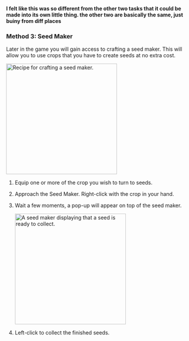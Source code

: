 **I felt like this was so different from the other two tasks that it could be made into its own little thing. the other two are basically the same, just buiny from diff places**
### Method 3: Seed Maker
Later in the game you will gain access to crafting a seed maker. This will allow you to use crops that you have to create seeds at no extra cost.

<img src="assets\images\screenshots\craft-seed-maker.jpg" alt="Recipe for crafting a seed maker." style="width: 300px">


1. Equip one or more of the crop you wish to turn to seeds.
2. Approach the Seed Maker. Right-click with the crop in your hand.
3. Wait a few moments, a pop-up will appear on top of the seed maker.
   
   <img src="assets\images\screenshots\seed-ready.png" alt="A seed maker displaying that a seed is ready to collect." style="width: 300px">

4. Left-click to collect the finished seeds. 
